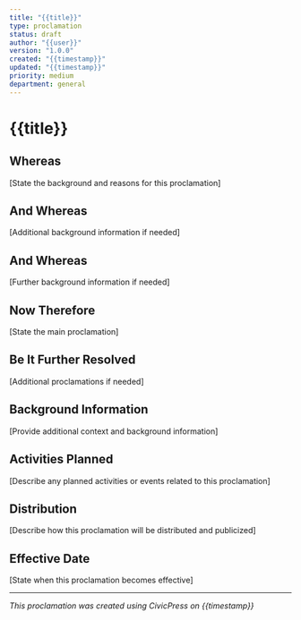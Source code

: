 ```yaml
---
title: "{{title}}"
type: proclamation
status: draft
author: "{{user}}"
version: "1.0.0"
created: "{{timestamp}}"
updated: "{{timestamp}}"
priority: medium
department: general
---
```


# {{title}}

## Whereas

[State the background and reasons for this proclamation]

## And Whereas

[Additional background information if needed]

## And Whereas

[Further background information if needed]

## Now Therefore

[State the main proclamation]

## Be It Further Resolved

[Additional proclamations if needed]

## Background Information

[Provide additional context and background information]

## Activities Planned

[Describe any planned activities or events related to this proclamation]

## Distribution

[Describe how this proclamation will be distributed and publicized]

## Effective Date

[State when this proclamation becomes effective]

---

_This proclamation was created using CivicPress on {{timestamp}}_

